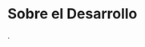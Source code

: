 
<style>
.md-footer__link,
.md-footer__link--next{
    display: none !important; 
} 

.md-footer__inner{
    display: none !important; 
}
</style>

# Sobre el Desarrollo


.